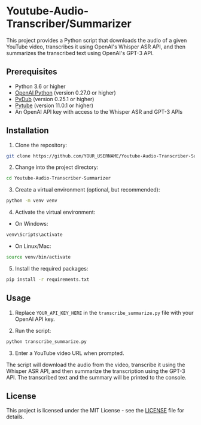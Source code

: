 # Youtube-Audio-Transcriber/Summarizer

This project provides a Python script that downloads the audio of a given YouTube video, transcribes it using OpenAI's Whisper ASR API, and then summarizes the transcribed text using OpenAI's GPT-3 API.

## Prerequisites

- Python 3.6 or higher
- [OpenAI Python](https://github.com/openai/openai) (version 0.27.0 or higher)
- [PyDub](https://github.com/jiaaro/pydub) (version 0.25.1 or higher)
- [Pytube](https://github.com/pytube/pytube) (version 11.0.1 or higher)
- An OpenAI API key with access to the Whisper ASR and GPT-3 APIs

## Installation

1. Clone the repository:

```bash
git clone https://github.com/YOUR_USERNAME/Youtube-Audio-Transcriber-Summarizer.git
```

2. Change into the project directory:

```bash
cd Youtube-Audio-Transcriber-Summarizer
```

3. Create a virtual environment (optional, but recommended):

```bash
python -m venv venv
```

4. Activate the virtual environment:

- On Windows:

```bash
venv\Scripts\activate
```

- On Linux/Mac:

```bash
source venv/bin/activate
```

5. Install the required packages:

```bash
pip install -r requirements.txt
```

## Usage

1. Replace `YOUR_API_KEY_HERE` in the `transcribe_summarize.py` file with your OpenAI API key.

2. Run the script:

```bash
python transcribe_summarize.py
```

3. Enter a YouTube video URL when prompted.

The script will download the audio from the video, transcribe it using the Whisper ASR API, and then summarize the transcription using the GPT-3 API. The transcribed text and the summary will be printed to the console.

## License

This project is licensed under the MIT License - see the [LICENSE](LICENSE) file for details.
